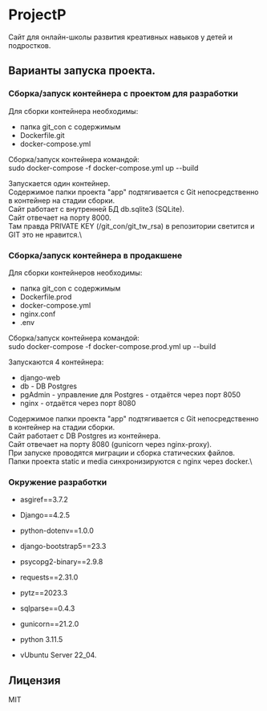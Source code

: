 # ProjectP
Сайт для онлайн-школы развития креативных навыков у детей и подростков.

## Варианты запуска проекта.
### Сборка/запуск контейнера с проектом для разработки
Для сборки контейнера необходимы:
- папка git_con с содержимым
- Dockerfile.git
- docker-compose.yml

Сборка/запуск контейнера командой: \
    sudo docker-compose -f docker-compose.yml up --build

Запускается один контейнер.\
Содержимое папки проекта "app" подтягивается с Git непосредственно в контейнер на стадии сборки.\
Сайт работает с внутренней БД db.sqlite3 (SQLite).\
Сайт отвечает на порту 8000.\
Там правда PRIVATE KEY (/git_con/git_tw_rsa) в репозитории светится и GIT это не нравится.\

### Сборка/запуск контейнера в продакшене
Для сборки контейнеров необходимы:
- папка git_con с содержимым
- Dockerfile.prod
- docker-compose.yml
- nginx.conf
- .env

Сборка/запуск контейнера командой: \
    sudo docker-compose -f docker-compose.prod.yml up --build

Запускаются 4 контейнера:
- django-web 
- db - DB Postgres
- pgAdmin - управление для Postgres - отдаётся через порт 8050
- nginx  - отдаётся через порт 8080

Содержимое папки проекта "app" подтягивается с Git непосредственно в контейнер на стадии сборки.\
Сайт работает с DB Postgres из контейнера.\
Сайт отвечает на порту 8080 (gunicorn через nginx-proxy).\
При запуске проводятся миграции и сборка статических файлов.\
Папки проекта static и media синхронизируются с nginx через docker.\



### Окружение разработки
- asgiref==3.7.2
- Django==4.2.5
- python-dotenv==1.0.0
- django-bootstrap5==23.3
- psycopg2-binary==2.9.8
- requests==2.31.0
- pytz==2023.3
- sqlparse==0.4.3
- gunicorn==21.2.0

- python 3.11.5
- vUbuntu Server 22_04.

## Лицензия
MIT